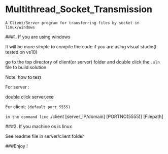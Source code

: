 Multithread_Socket_Transmission
===============================

`A Client/Server program for transferring files by socket in linux/windows`

###1. If you are using windows 

It will be more simple to compile the code if you are using visual studio(I tested on vs10)

go to the top directory of client(or server) folder and double click the `.sln` file to build solution.
     
Note: how to test

For server :

double click server.exe 
     
For client: `(default port 5555)`

`in the command line`   ./client [server_IP/domain] [PORTNO(5555)] [Filepath]

###2. If you machine os is linux

See readme file in server/client folder

###Enjoy !
   
